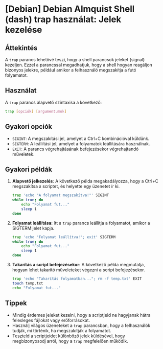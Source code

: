 # [Debian] Debian Almquist Shell (dash) trap használat: Jelek kezelése

## Áttekintés
A `trap` parancs lehetővé teszi, hogy a shell parancsok jeleket (signal) kezeljen. Ezzel a parancssal megadhatjuk, hogy a shell hogyan reagáljon bizonyos jelekre, például amikor a felhasználó megszakítja a futó folyamatot.

## Használat
A `trap` parancs alapvető szintaxisa a következő:

```sh
trap [opciók] [argumentumok]
```

## Gyakori opciók
- `SIGINT`: A megszakítási jel, amelyet a Ctrl+C kombinációval küldünk.
- `SIGTERM`: A leállítási jel, amelyet a folyamatok leállítására használnak.
- `EXIT`: A parancs végrehajtásának befejezésekor végrehajtandó műveletek.

## Gyakori példák
1. **Alapvető jelkezelés**:
   A következő példa megakadályozza, hogy a Ctrl+C megszakítsa a scriptet, és helyette egy üzenetet ír ki.
   ```sh
   trap 'echo "A folyamat megszakítva!"' SIGINT
   while true; do
       echo "Folyamat fut..."
       sleep 1
   done
   ```

2. **Folyamat leállítása**:
   Itt a `trap` parancs leállítja a folyamatot, amikor a SIGTERM jelet kapja.
   ```sh
   trap 'echo "Folyamat leállítva!"; exit' SIGTERM
   while true; do
       echo "Folyamat fut..."
       sleep 1
   done
   ```

3. **Takarítás a script befejezésekor**:
   A következő példa megmutatja, hogyan lehet takarító műveleteket végezni a script befejezésekor.
   ```sh
   trap 'echo "Takarítás folyamatban..."; rm -f temp.txt' EXIT
   touch temp.txt
   echo "Folyamat fut..."
   ```

## Tippek
- Mindig érdemes jeleket kezelni, hogy a scriptjeid ne hagyjanak hátra felesleges fájlokat vagy erőforrásokat.
- Használj világos üzeneteket a `trap` parancsban, hogy a felhasználók tudják, mi történik, ha megszakítják a folyamatot.
- Teszteld a scriptjeidet különböző jelek küldésével, hogy megbizonyosodj arról, hogy a `trap` megfelelően működik.